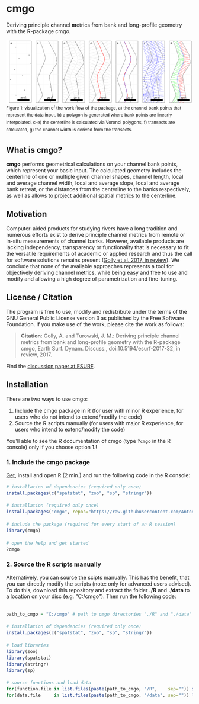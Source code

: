 # cmgo
Deriving principle **c**hannel **m**etrics from bank and long-profile geometry with the R-package cmgo.

![Workflow](https://raw.githubusercontent.com/AntoniusGolly/cmgo/master/man/figures/01_processing.png)
<sup>Figure 1: visualization of the work flow of the package, a) the channel bank points that represent the data input, b) a polygon is generated where bank points are linearly interpolated, c-e) the centerline is calculated via Voronoi polygons, f) transects are calculated, g) the channel width is derived from the transects.</sup>

## What is cmgo?

**cmgo** performs geometrical calculations on your channel bank points, which represent your basic input. The calculated geometry includes the centerline of one or multiple given channel shapes, channel length, local and average channel width, local and average slope, local and average bank retreat, or the distances from the centerline to the banks respectively, as well as allows to project additional spatial metrics to the centerline.

## Motivation

Computer-aided products for studying rivers have a long tradition and numerous efforts exist to derive principle channel metrics from remote or in-situ measurements of channel banks. However, available products are lacking independency, transparency or functionality that is necessary to fit the versatile requirements of academic or applied research and thus the call for software solutions remains present ([Golly et al. 2017, in review](http://www.earth-surf-dynam-discuss.net/esurf-2017-32/)). We conclude that none of the available approaches represents a tool for objectively deriving channel metrics, while being easy and free to use and modify and allowing a high degree of parametrization and fine-tuning.

## License / Citation

The program is free to use, modify and redistribute under the terms of the GNU General Public License version 3 as published by the Free Software Foundation. If you make use of the work, please cite the work as follows:

>**Citation**: Golly, A. and Turowski, J. M.: Deriving principle channel metrics from bank and long-profile geometry with the R-package cmgo, Earth Surf. Dynam. Discuss., doi:10.5194/esurf-2017-32, in review, 2017.

Find the [discussion paper at ESURF](http://www.earth-surf-dynam-discuss.net/esurf-2017-32/).

## Installation

There are two ways to use cmgo:
1. Include the cmgo package in R (for user with minor R experience, for users who do not intend to extend/modify the code)
2. Source the R scripts manually (for users with major R experience, for users who intend to extend/modify the code)

You'll able to see the R documentation of cmgo (type `?cmgo` in the R console) only if you choose option 1.!

### 1. Include the cmgo package

[Get](https://cran.r-project.org/), install and open R (2 min.) and run the following code in the R console:

```R
# installation of dependencies (required only once)
install.packages(c("spatstat", "zoo", "sp", "stringr"))

# installation (required only once)
install.packages("cmgo", repos="https://raw.githubusercontent.com/AntoniusGolly/cmgo/master", type="source")

# include the package (required for every start of an R session)
library(cmgo)

# open the help and get started
?cmgo
```

### 2. Source the R scripts manually
Alternatively, you can source the scipts manually. This has the benefit, that you can directly modify the scripts (note: only for advanced users advised). To do this, download this repository and extract the folder **./R** and **./data** to a location on your disc (e.g. "C:/cmgo"). Then run the following code:

```R

path_to_cmgo = "C:/cmgo" # path to cmgo directories "./R" and "./data"

# installation of dependencies (required only once)
install.packages(c("spatstat", "zoo", "sp", "stringr"))

# load libraries
library(zoo)
library(spatstat)
library(stringr)
library(sp)

# source functions and load data
for(function.file in list.files(paste(path_to_cmgo, "/R",    sep="")) source(paste(path_to_cmgo, "/R/",    function.file, sep=""))
for(data.file     in list.files(paste(path_to_cmgo, "/data", sep="")) load(paste(path_to_cmgo,   "/data/", data.file,     sep=""))

```